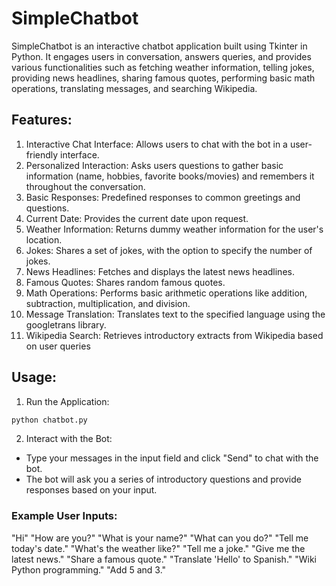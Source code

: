 # SimpleChatbot
SimpleChatbot is an interactive chatbot application built using Tkinter in Python. It engages users in conversation, answers queries, and provides various 
functionalities such as fetching weather information, telling jokes, providing news headlines, sharing famous quotes, performing basic math operations, 
translating messages, and searching Wikipedia.

## Features:
1) Interactive Chat Interface: Allows users to chat with the bot in a user-friendly interface.
2) Personalized Interaction: Asks users questions to gather basic information (name, hobbies, favorite books/movies) and remembers it throughout the conversation.
3) Basic Responses: Predefined responses to common greetings and questions.
4) Current Date: Provides the current date upon request.
5) Weather Information: Returns dummy weather information for the user's location.
6) Jokes: Shares a set of jokes, with the option to specify the number of jokes.
7) News Headlines: Fetches and displays the latest news headlines.
8) Famous Quotes: Shares random famous quotes.
9) Math Operations: Performs basic arithmetic operations like addition, subtraction, multiplication, and division.
10) Message Translation: Translates text to the specified language using the googletrans library.
11) Wikipedia Search: Retrieves introductory extracts from Wikipedia based on user queries

## Usage:
1) Run the Application:
  ``` bash
  python chatbot.py
  ```
2) Interact with the Bot:<br>
- Type your messages in the input field and click "Send" to chat with the bot.
- The bot will ask you a series of introductory questions and provide responses based on your input.

### Example User Inputs:
"Hi"
"How are you?"
"What is your name?"
"What can you do?"
"Tell me today's date."
"What's the weather like?"
"Tell me a joke."
"Give me the latest news."
"Share a famous quote."
"Translate 'Hello' to Spanish."
"Wiki Python programming."
"Add 5 and 3."
